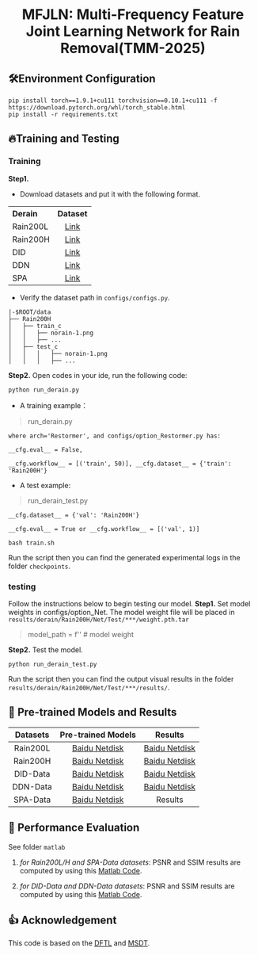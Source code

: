 
<div align="center">

# MFJLN: Multi-Frequency Feature Joint Learning Network for Rain Removal(TMM-2025)

</div>

## 🛠️Environment Configuration
```
pip install torch==1.9.1+cu111 torchvision==0.10.1+cu111 -f https://download.pytorch.org/whl/torch_stable.html
pip install -r requirements.txt
```

## 🔥Training and Testing

### Training
**Step1.**
* Download datasets and put it with the following format. 
<table>
  <tr>
    <th align="left">Derain</th>
    <th align="center">Dataset</th>
  </tr>
  <tr>
    <td align="left">Rain200L</td>
    <td align="center"><a href="https://www.icst.pku.edu.cn/struct/Projects/joint_rain_removal.html">Link</a></td>
  </tr>
  <tr>
    <td align="left">Rain200H</td>
    <td align="center"><a href="https://www.icst.pku.edu.cn/struct/Projects/joint_rain_removal.html">Link</a></td>
  </tr>
  <tr>
    <td>DID</td>
    <td align="center"><a href="https://github.com/hezhangsprinter/DID-MDN">Link</a></td>
  </tr>
  <tr>
    <td>DDN</td>
    <td align="center"><a href="https://xueyangfu.github.io/projects/cvpr2017.html">Link</a></td>
  </tr>
<tr>
    <td>SPA</td>
    <td align="center"><a href="https://github.com/stevewongv/SPANet">Link</a></td>
  </tr>
</table>

* Verify the dataset path in `configs/configs.py`.
```
|-$ROOT/data
├── Rain200H
│   ├── train_c
│   │   ├── norain-1.png
│   │   ├── ...
│   ├── test_c
│   │   │   ├── norain-1.png
│   │   │   ├── ...
```

**Step2.** 
Open codes in your ide,  run the following code:

```
python run_derain.py
```

* A training example：

>	run_derain.py
  
	where arch='Restormer', and configs/option_Restormer.py has: 
  
	__cfg.eval__ = False, 
  
	__cfg.workflow__ = [('train', 50)], __cfg.dataset__ = {'train': 'Rain200H'}
	
* A test example:

>	run_derain_test.py

  	__cfg.dataset__ = {'val': 'Rain200H'}

	__cfg.eval__ = True or __cfg.workflow__ = [('val', 1)]
```
bash train.sh
```
Run the script then you can find the generated experimental logs in the folder `checkpoints`.

### testing
Follow the instructions below to begin testing our model.
**Step1.** Set model weights in configs/option_Net. The model weight file will be placed in `results/derain/Rain200H/Net/Test/***/weight.pth.tar`

>   model_path = f'' # model weight

**Step2.** Test the model.
```
python run_derain_test.py
```
Run the script then you can find the output visual results in the folder `results/derain/Rain200H/Net/Test/***/results/`.


## 🔧 Pre-trained Models and Results
| Datasets |                                                                     Pre-trained Models                                                                      |                                  Results                                  |
|:--------:|:-----------------------------------------------------------------------------------------------------------------------------------------------------------:|:-------------------------------------------------------------------------:|
| Rain200L |                                          [Baidu Netdisk](https://pan.baidu.com/s/1RiwVA7z6pRiDcGn_MtS2hQ?pwd=1234)                                          | [Baidu Netdisk](https://pan.baidu.com/s/1DefDy0nWxfALudmv4i-oTg?pwd=1234) |
| Rain200H |                                         [Baidu Netdisk](https://pan.baidu.com/s/1vKEJYc9he3myGh_mizTXGg?pwd=1234)                                           | [Baidu Netdisk](https://pan.baidu.com/s/13a6lRGg9N8o1fCF0-7cHsQ?pwd=1234) |
| DID-Data |           [Baidu Netdisk](https://pan.baidu.com/s/1usmQ_GYFgYr0fWEh6NGrJQ?pwd=1234)|                                   [Baidu Netdisk](https://pan.baidu.com/s/11wUcEfKPrbTPBdIE2IswnQ?pwd=1234)                                    |
| DDN-Data |           [Baidu Netdisk](https://pan.baidu.com/s/1jf1g0nRXiRyjG7rBTM2qlQ?pwd=1234)  | [Baidu Netdisk](https://pan.baidu.com/s/1CCYkXQnDu6ImLXYN1_fqhQ?pwd=1234) |
| SPA-Data |           [Baidu Netdisk](https://pan.baidu.com/s/1VYIo3sNaONmEtNQv254L4w?pwd=1234)  |                                  Results                                  |


## 🚨 Performance Evaluation
See folder `matlab`

1) *for Rain200L/H and SPA-Data datasets*: 
PSNR and SSIM results are computed by using this [Matlab Code](matlab/evaluate_PSNR_SSIM.m).

2) *for DID-Data and DDN-Data datasets*: 
PSNR and SSIM results are computed by using this [Matlab Code](matlab/statistic.m).


## 👍 Acknowledgement
This code is based on the [DFTL](https://github.com/XiaoXiao-Woo/derain) and [MSDT](https://github.com/cschenhm/MSDT).


